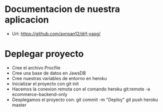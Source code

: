 # Documentacion de nuestra aplicacion 

- Url: https://github.com/axnsan12/drf-yasg/

# Deplegar proyecto

- Cree el archivo Procfile 
- Cree una base de datos en JawsDB
- Cree nuestras variables de entorno en heroku
- Inicializar el proyecto con git init
- Hacemos la conexion remota con el comando heroku git:remote -a ecommerce-backend-only
- Desplegamos el proyecto con: git commit -m "Deploy" git push heroku master
